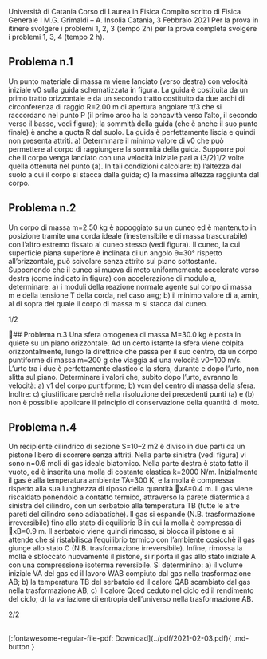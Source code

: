 Università di Catania
Corso di Laurea in Fisica
Compito scritto di Fisica Generale I
M.G. Grimaldi – A. Insolia
Catania, 3 Febbraio 2021
Per la prova in itinere svolgere i problemi 1, 2, 3 (tempo 2h)
per la prova completa svolgere i problemi 1, 3, 4 (tempo 2 h).
## Problema n.1
Un punto materiale di massa m viene lanciato (verso destra) con velocità iniziale v0 sulla guida
schematizzata in figura. La guida è costituita da un primo tratto orizzontale e da un secondo tratto
costituito da due archi di circonferenza di raggio R=2.00 m di apertura angolare π/3 che si
raccordano nel punto P (il primo arco ha la concavità verso l’alto, il secondo verso il basso, vedi
figura); la sommità della guida (che è anche il suo punto finale) è anche a quota R dal suolo. La
guida è perfettamente liscia e quindi non presenta attriti.
a) Determinare il minimo valore di v0 che può permettere al corpo di raggiungere la sommità della
guida.
Supporre poi che il corpo venga lanciato con una velocità iniziale pari a (3/2)1/2 volte quella
ottenuta nel punto (a). In tali condizioni calcolare:
b) l’altezza dal suolo a cui il corpo si stacca dalla guida;
c) la massima altezza raggiunta dal corpo.

## Problema n.2
Un corpo di massa m=2.50 kg è appoggiato su un cuneo ed è mantenuto in posizione tramite una
corda ideale (inestensibile e di massa trascurabile) con l’altro estremo fissato al cuneo stesso (vedi
figura). Il cuneo, la cui superficie piana superiore è inclinata di un angolo θ=30° rispetto
all’orizzontale, può scivolare senza attrito sul piano sottostante. Supponendo che il cuneo si
muova di moto uniformemente accelerato verso destra (come indicato in figura) con accelerazione
di modulo a, determinare:
a) i moduli della reazione normale agente sul corpo di massa m e della tensione T della corda, nel
caso a=g;
b) il minimo valore di a, amin, al di sopra del quale il corpo di massa m si stacca dal cuneo.

1/2

## Problema n.3
Una sfera omogenea di massa M=30.0 kg è posta in quiete su un piano orizzontale. Ad un certo
istante la sfera viene colpita orizzontalmente, lungo la direttrice che passa per il suo centro, da un
corpo puntiforme di massa m=200 g che viaggia ad una velocità v0=100 m/s. L’urto tra i due è
perfettamente elastico e la sfera, durante e dopo l’urto, non slitta sul piano.
Determinare i valori che, subito dopo l’urto, avranno le velocità:
a) v1 del corpo puntiforme;
b) vcm del centro di massa della sfera.
Inoltre:
c) giustificare perché nella risoluzione dei precedenti punti (a) e (b) non è possibile applicare il
principio di conservazione della quantità di moto.
## Problema n.4
Un recipiente cilindrico di sezione S=10–2 m2 è diviso in due parti da un pistone libero di scorrere
senza attriti. Nella parte sinistra (vedi figura) vi sono n=0.6 moli di gas ideale biatomico. Nella
parte destra è stato fatto il vuoto, ed è inserita una molla di costante elastica k=2000 N/m.
Inizialmente il gas è alla temperatura ambiente TA=300 K, e la molla è compressa rispetto alla sua
lunghezza di riposo della quantità xA=0.4 m. Il gas viene riscaldato ponendolo a contatto termico,
attraverso la parete diatermica a sinistra del cilindro, con un serbatoio alla temperatura TB (tutte le
altre pareti del cilindro sono adiabatiche). Il gas si espande (N.B. trasformazione irreversibile) fino
allo stato di equilibrio B in cui la molla è compressa di xB=0.9 m. Il serbatoio viene quindi rimosso,
si blocca il pistone e si attende che si ristabilisca l’equilibrio termico con l’ambiente cosicchè il gas
giunge allo stato C (N.B. trasformazione irreversibile). Infine, rimossa la molla e sbloccato
nuovamente il pistone, si riporta il gas allo stato iniziale A con una compressione isoterma
reversibile. Si determinino:
a) il volume iniziale VA del gas ed il lavoro WAB compiuto dal gas nella trasformazione AB;
b) la temperatura TB del serbatoio ed il calore QAB scambiato dal gas nella trasformazione AB;
c) il calore Qced ceduto nel ciclo ed il rendimento del ciclo;
d) la variazione di entropia dell’universo nella trasformazione AB.

2/2

<br>
[:fontawesome-regular-file-pdf: Download](../pdf/2021-02-03.pdf){ .md-button }